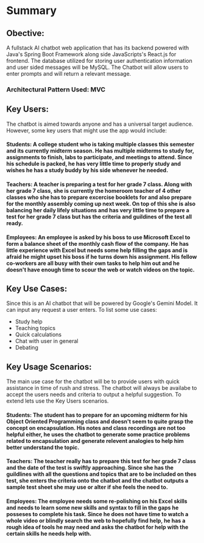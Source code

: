 
# Summary

## Obective: 
A fullstack AI chatbot web application that has its backend powered with Java's Spring Boot Framework
along side JavaScripts's React.js for frontend. The database utilized for storing user authentication information
and user sided messages will be MySQL. The Chatbot will allow users to enter prompts and will return a relevant message.

 ### Architectural Pattern Used: MVC

 ## Key Users:
 The chatbot is aimed towards anyone and has a universal target audience. However, some key users that might use the app would include:
   #### Students: A college student who is taking multiple classes this semester and its currently midterm season. He has multiple midterms to study for, assignments to finish, labs to participate, and meetings to attend. Since his schedule is packed, he has very little time to properly study and wishes he has a study buddy by his side whenever he needed.
   #### Teachers: A teacher is preparing a test for her grade 7 class. Along with her grade 7 class, she is currently the homeroom teacher of 4 other classes who she has to prepare excercise booklets for and also prepare for the monthly assembly coming up next week. On top of this she is also balancing her daily lifely situations and has very little time to prepare a test for her grade 7 class but has the criteria and guildines of the test all ready.
   #### Employees: An employee is asked by his boss to use Microsoft Excel to form a balance sheet of the monthly cash flow of the company. He has little experience with Excel but needs some help filling the gaps and is afraid he might upset his boss if he turns down his assignment. His fellow co-workers are all busy with their own tasks to help him out and he doesn't have enough time to scour the web or watch videos on the topic.

  ## Key Use Cases:
 Since this is an AI chatbot that will be powered by Google's Gemini Model. It can input any request a user enters. To list some use cases:
- Study help
- Teaching topics
- Quick calculations
- Chat with user in general
- Debating

## Key Usage Scenarios:
 The main use case for the chatbot will be to provide users with quick assistance in time of rush and stress. The chatbot will always be availabe to accept the users needs and criteria to output a helpful suggestion.
 To extend lets use the Key Users scenarios.
   #### Students: The student has to prepare for an upcoming midterm for his Object Oriented Programming class and doesn't seem to quite grasp the concept on encapsulation. His notes and class recordings are not too helpful either, he uses the chatbot to generate some practice problems related to encapsulation and generate relevent analogies to help him better understand the topic.
   #### Teachers: The teacher really has to prepare this test for her grade 7 class and the date of the test is swiftly approaching. Since she has the guildlines with all the questions and topics that are to be included on thes test, she enters the criteria onto the chatbot and the chatbot outputs a sample test sheet she may use or alter if she feels the need to.
   #### Employees: The employee needs some re-polishing on his Excel skills and needs to learn some new skills and syntax to fill in the gaps he posseses to complete his task. Since he does not have time to watch a whole video or blindly search the web to hopefully find help, he has a rough idea of tools he may need and asks the chatbot for help with the certain skills he needs help with. 
